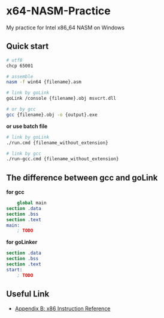 # x64-NASM-Practice

My practice for Intel x86_64 NASM on Windows

## Quick start

```sh
# utf8
chcp 65001

# assemble
nasm -f win64 {filename}.asm

# link by goLink
goLink /console {filename}.obj msvcrt.dll

# or by gcc
gcc {filename}.obj -o {output}.exe
```

**or use batch file**

```sh
# link by goLink
./run.cmd {filename_without_extension}

# link by gcc
./run-gcc.cmd {filename_without_extension}
```

## The difference between gcc and goLink

**for gcc**

```nasm
    global main
section .data
section .bss
section .text
main:
    ; TODO
```

**for goLinker**

```nasm
section .data
section .bss
section .text
start:
    ; TODO
```

## Useful Link

+ [Appendix B: x86 Instruction Reference](https://www.csie.ntu.edu.tw/~comp03/nasm/nasmdocb.html)
